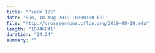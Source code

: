 ```yaml
---
title: "Psalm 125"
date: 'Sun, 18 Aug 2019 10:00:00 EDT'
file: "http://crosssermons.cflcn.org/2019-08-18.m4a"
length: "10746841"
duration: "24:24"
summary: ""
---
```

